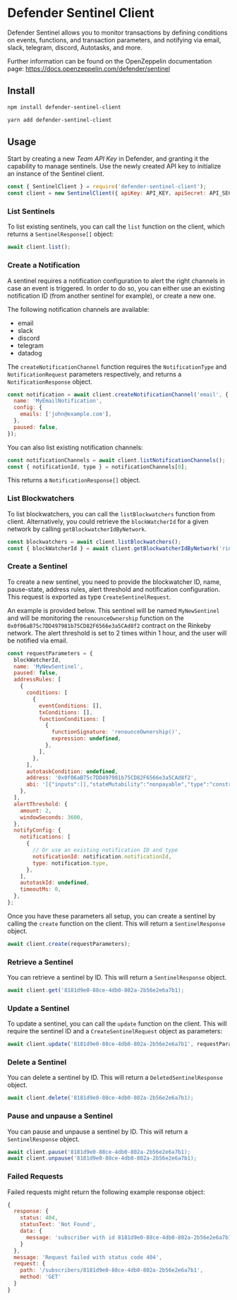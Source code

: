 # Defender Sentinel Client

Defender Sentinel allows you to monitor transactions by defining conditions on events, functions, and transaction parameters, and notifying via email, slack, telegram, discord, Autotasks, and more.

Further information can be found on the OpenZeppelin documentation page: https://docs.openzeppelin.com/defender/sentinel

## Install

```bash
npm install defender-sentinel-client
```

```bash
yarn add defender-sentinel-client
```

## Usage

Start by creating a new _Team API Key_ in Defender, and granting it the capability to manage sentinels. Use the newly created API key to initialize an instance of the Sentinel client.

```js
const { SentinelClient } = require('defender-sentinel-client');
const client = new SentinelClient({ apiKey: API_KEY, apiSecret: API_SECRET });
```

### List Sentinels

To list existing sentinels, you can call the `list` function on the client, which returns a `SentinelResponse[]` object:

```js
await client.list();
```

### Create a Notification

A sentinel requires a notification configuration to alert the right channels in case an event is triggered.
In order to do so, you can either use an existing notification ID (from another sentinel for example), or create a new one.

The following notification channels are available:

- email
- slack
- discord
- telegram
- datadog

The `createNotificationChannel` function requires the `NotificationType` and `NotificationRequest` parameters respectively, and returns a `NotificationResponse` object.

```js
const notification = await client.createNotificationChannel('email', {
  name: 'MyEmailNotification',
  config: {
    emails: ['john@example.com'],
  },
  paused: false,
});
```

You can also list existing notification channels:

```js
const notificationChannels = await client.listNotificationChannels();
const { notificationId, type } = notificationChannels[0];
```

This returns a `NotificationResponse[]` object.

### List Blockwatchers

To list blockwatchers, you can call the `listBlockwatchers` function from client. Alternatively, you could retrieve the `blockWatcherId` for a given network by calling `getBlockwatcherIdByNetwork`.

```js
const blockwatchers = await client.listBlockwatchers();
const { blockWatcherId } = await client.getBlockwatcherIdByNetwork('rinkeby')[0];
```

### Create a Sentinel

To create a new sentinel, you need to provide the blockwatcher ID, name, pause-state, address rules, alert threshold and notification configuration. This request is exported as type `CreateSentinelRequest`.

An example is provided below. This sentinel will be named `MyNewSentinel` and will be monitoring the `renounceOwnership` function on the `0x0f06aB75c7DD497981b75CD82F6566e3a5CAd8f2` contract on the Rinkeby network.
The alert threshold is set to 2 times within 1 hour, and the user will be notified via email.

```js
const requestParameters = {
  blockWatcherId,
  name: 'MyNewSentinel',
  paused: false,
  addressRules: [
    {
      conditions: [
        {
          eventConditions: [],
          txConditions: [],
          functionConditions: [
            {
              functionSignature: 'renounceOwnership()',
              expression: undefined,
            },
          ],
        },
      ],
      autotaskCondition: undefined,
      address: '0x0f06aB75c7DD497981b75CD82F6566e3a5CAd8f2',
      abi: '[{"inputs":[],"stateMutability":"nonpayable","type":"constructor"},{...}]',
    },
  ],
  alertThreshold: {
    amount: 2,
    windowSeconds: 3600,
  },
  notifyConfig: {
    notifications: [
      {
        // Or use an existing notification ID and type
        notificationId: notification.notificationId,
        type: notification.type,
      },
    ],
    autotaskId: undefined,
    timeoutMs: 0,
  },
};
```

Once you have these parameters all setup, you can create a sentinel by calling the `create` function on the client. This will return a `SentinelResponse` object.

```js
await client.create(requestParameters);
```

### Retrieve a Sentinel

You can retrieve a sentinel by ID. This will return a `SentinelResponse` object.

```js
await client.get('8181d9e0-88ce-4db0-802a-2b56e2e6a7b1);
```

### Update a Sentinel

To update a sentinel, you can call the `update` function on the client. This will require the sentinel ID and a `CreateSentinelRequest` object as parameters:

```js
await client.update('8181d9e0-88ce-4db0-802a-2b56e2e6a7b1', requestParameters);
```

### Delete a Sentinel

You can delete a sentinel by ID. This will return a `DeletedSentinelResponse` object.

```js
await client.delete('8181d9e0-88ce-4db0-802a-2b56e2e6a7b1);
```

### Pause and unpause a Sentinel

You can pause and unpause a sentinel by ID. This will return a `SentinelResponse` object.

```js
await client.pause('8181d9e0-88ce-4db0-802a-2b56e2e6a7b1);
await client.unpause('8181d9e0-88ce-4db0-802a-2b56e2e6a7b1);
```

### Failed Requests

Failed requests might return the following example response object:

```js
{
  response: {
    status: 404,
    statusText: 'Not Found',
    data: {
      message: 'subscriber with id 8181d9e0-88ce-4db0-802a-2b56e2e6a7b1 not found.'
    }
  },
  message: 'Request failed with status code 404',
  request: {
    path: '/subscribers/8181d9e0-88ce-4db0-802a-2b56e2e6a7b1',
    method: 'GET'
  }
}
```
